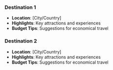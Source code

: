 <!-- # _includes/sections/travel-ideas.md
---
title: Travel Ideas
section_id: travel-ideas
---
## Travel Ideas -->

### Destination 1
- **Location**: [City/Country]
- **Highlights**: Key attractions and experiences
- **Budget Tips**: Suggestions for economical travel

### Destination 2
- **Location**: [City/Country]
- **Highlights**: Key attractions and experiences
- **Budget Tips**: Suggestions for economical travel